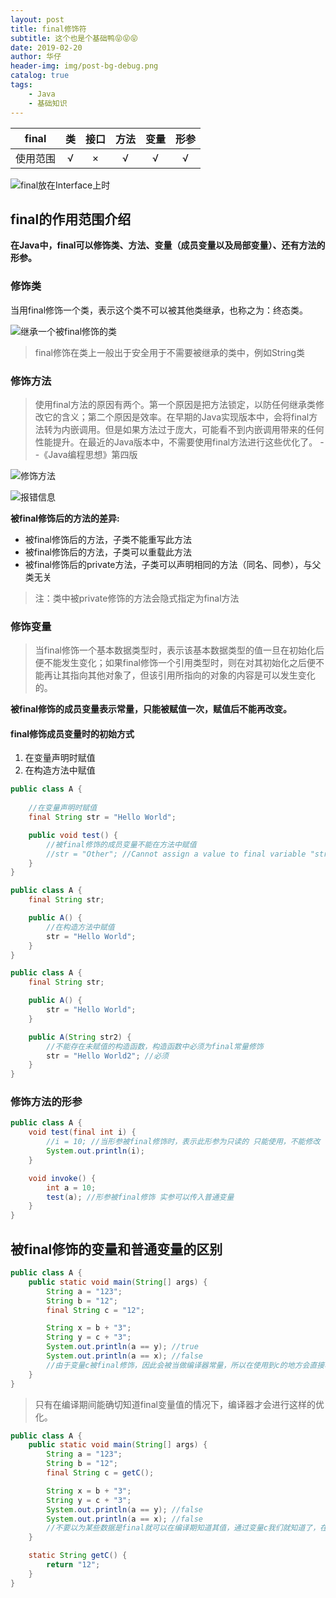 ```yaml
---
layout: post
title: final修饰符
subtitle: 这个也是个基础鸭😝😝😝
date: 2019-02-20
author: 华仔
header-img: img/post-bg-debug.png
catalog: true
tags:
    - Java
    - 基础知识
---
```


|  final   |  类  | 接口 | 方法 | 变量 | 形参 |
| :------: | :--: | :--: | :--: | :--: | :--: |
| 使用范围 |  √   |  ×   |  √   |  √   |  √   |

![final放在Interface上时](http://blog-ipic.yananhuazai.cn/FjNo7mR5cNmRx1KQGinKv8pZza5Q)

## final的作用范围介绍

**在Java中，final可以修饰类、方法、变量（成员变量以及局部变量）、还有方法的形参。**



### 修饰类

当用final修饰一个类，表示这个类不可以被其他类继承，也称之为：终态类。

![继承一个被final修饰的类](http://blog-ipic.yananhuazai.cn/Fi_yh6AYn9UeI34nZf9l8RAAGB0N)

> final修饰在类上一般出于安全用于不需要被继承的类中，例如String类



### 修饰方法

> 使用final方法的原因有两个。第一个原因是把方法锁定，以防任何继承类修改它的含义；第二个原因是效率。在早期的Java实现版本中，会将final方法转为内嵌调用。但是如果方法过于庞大，可能看不到内嵌调用带来的任何性能提升。在最近的Java版本中，不需要使用final方法进行这些优化了。		--《Java编程思想》第四版

![修饰方法](http://blog-ipic.yananhuazai.cn/Fv8h55FSTDCiVG0NwKL6ikMAHQth)

![报错信息](http://blog-ipic.yananhuazai.cn/FoMhRbBUW6yTSKZb07DLR1y28eSY)

**被final修饰后的方法的差异:**

- 被final修饰后的方法，子类不能重写此方法
- 被final修饰后的方法，子类可以重载此方法
- 被final修饰后的private方法，子类可以声明相同的方法（同名、同参），与父类无关

> 注：类中被private修饰的方法会隐式指定为final方法



### 修饰变量

> 当final修饰一个基本数据类型时，表示该基本数据类型的值一旦在初始化后便不能发生变化；如果final修饰一个引用类型时，则在对其初始化之后便不能再让其指向其他对象了，但该引用所指向的对象的内容是可以发生变化的。

**被final修饰的成员变量表示常量，只能被赋值一次，赋值后不能再改变。**

#### final修饰成员变量时的初始方式

1. 在变量声明时赋值
2. 在构造方法中赋值

```java
public class A {
    
    //在变量声明时赋值
    final String str = "Hello World";

    public void test() {
        //被final修饰的成员变量不能在方法中赋值
        //str = "Other"; //Cannot assign a value to final variable "str"
    }
}
```

```java
public class A {
    final String str;

    public A() {
        //在构造方法中赋值
        str = "Hello World";
    }
}
```

```java
public class A {
    final String str;

    public A() {
        str = "Hello World";
    }

    public A(String str2) {
        //不能存在未赋值的构造函数，构造函数中必须为final常量修饰
        str = "Hello World2"; //必须
    }
}
```



### 修饰方法的形参

```java
public class A {
    void test(final int i) {
        //i = 10; //当形参被final修饰时，表示此形参为只读的 只能使用，不能修改
        System.out.println(i);
    }

    void invoke() {
        int a = 10;
        test(a); //形参被final修饰 实参可以传入普通变量
    }
}
```



## 被final修饰的变量和普通变量的区别

```java
public class A {
    public static void main(String[] args) {
        String a = "123";
        String b = "12";
        final String c = "12";

        String x = b + "3";
        String y = c + "3";
        System.out.println(a == y); //true
        System.out.println(a == x); //false
        //由于变量c被final修饰，因此会被当做编译器常量，所以在使用到c的地方会直接将变量c替换为它的值。而对于变量b的访问却需要在运行时通过链接来进行。
    }
}
```

> 只有在编译期间能确切知道final变量值的情况下，编译器才会进行这样的优化。

```java
public class A {
    public static void main(String[] args) {
        String a = "123";
        String b = "12";
        final String c = getC();

        String x = b + "3";
        String y = c + "3";
        System.out.println(a == y); //false
        System.out.println(a == x); //false
        //不要以为某些数据是final就可以在编译期知道其值，通过变量c我们就知道了，在这里是使用getC()方法对其进行初始化，他要在运行期才能知道其值。
    }

    static String getC() {
        return "12";
    }
}
```

